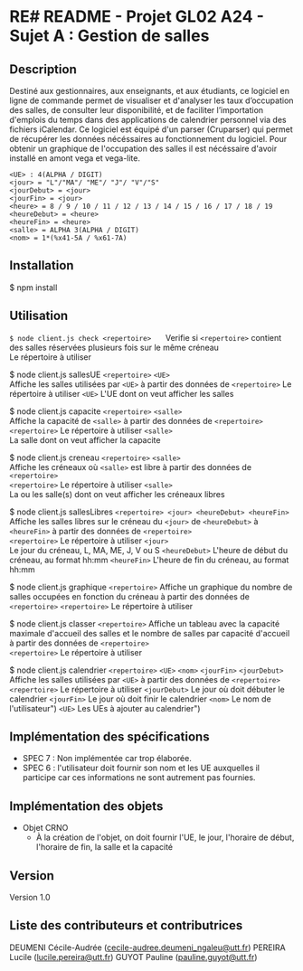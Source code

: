 # RE# README - Projet GL02 A24 - Sujet A : Gestion de salles

## Description 

Destiné aux gestionnaires, aux enseignants, et aux étudiants, ce logiciel en ligne de commande permet de visualiser et d'analyser les taux d’occupation des salles, de consulter leur disponibilité, et de faciliter l’importation d'emplois du temps dans des applications de calendrier personnel via des fichiers iCalendar. Ce logiciel est équipé d'un parser (Cruparser) qui permet de récupérer les données nécéssaires au fonctionnement du logiciel. Pour obtenir un graphique de l'occupation des salles il est nécéssaire d'avoir installé en amont vega et vega-lite.
```
<UE> : 4(ALPHA / DIGIT)
<jour> = "L"/"MA"/ "ME"/ "J"/ "V"/"S"
<jourDebut> = <jour>
<jourFin> = <jour>
<heure> = 8 / 9 / 10 / 11 / 12 / 13 / 14 / 15 / 16 / 17 / 18 / 19
<heureDebut> = <heure>
<heureFin> = <heure>
<salle> = ALPHA 3(ALPHA / DIGIT)
<nom> = 1*(%x41-5A / %x61-7A)

````

## Installation

$ npm install



## Utilisation

`$ node client.js check <repertoire>   `
  Verifie si `<repertoire>` contient des salles réservées plusieurs fois sur le même créneau	
    <repertoire>
      Le répertoire à utiliser			  

$ node client.js sallesUE `<repertoire>` `<UE>`  
  Affiche les salles utilisées par `<UE>` à partir des données de <repertoire>
    `<repertoire>`
      Le répertoire à utiliser
    `<UE>`
      L'UE dont on veut afficher les salles

$ node client.js capacite `<repertoire>` `<salle>`  
  Affiche la capacité de `<salle>` à partir des données de `<repertoire>`
    `<repertoire>`
      Le répertoire à utiliser
    `<salle>`  
      La salle dont on veut afficher la capacite
         
$ node client.js creneau `<repertoire>` `<salle>`  
  Affiche les créneaux où `<salle>` est libre à partir des données de `<repertoire>`    
    `<repertoire>`
      Le répertoire à utiliser
    `<salle>`  
      La ou les salle(s) dont on veut afficher les créneaux libres                        

$ node client.js sallesLibres `<repertoire> <jour> <heureDebut> <heureFin>` 
  Affiche les salles libres sur le créneau du `<jour>` de `<heureDebut>` à `<heureFin>` à partir des données de `<repertoire>`  
    `<repertoire>`
      Le répertoire à utiliser 
    `<jour>`  
      Le jour du créneau, L, MA, ME, J, V ou S
    `<heureDebut>`
      L'heure de début du créneau, au format hh:mm
    `<heureFin>` 
      L'heure de fin du créneau, au format hh:mm

$ node client.js graphique `<repertoire>` 
  Affiche un graphique du nombre de salles occupées en fonction du créneau à partir des données de `<repertoire>`
    `<repertoire>`
      Le répertoire à utiliser
            
$ node client.js classer `<repertoire>` 
  Affiche un tableau avec la capacité maximale d'accueil des salles et le nombre de salles par capacité d'accueil à partir des données de `<repertoire>`     
    `<repertoire>`
      Le répertoire à utiliser
                          
$ node client.js calendrier `<repertoire>` `<UE>` `<nom>` `<jourFin>` `<jourDebut>`
  Affiche les salles utilisées par `<UE>` à partir des données de `<repertoire>`
    `<repertoire>`
      Le répertoire à utiliser
    `<jourDebut>` 
      Le jour où doit débuter le calendrier
    `<jourFin>`
      Le jour où doit finir le calendrier
    `<nom>`
      Le nom de l'utilisateur")
    `<UE>`
      Les UEs à ajouter au calendrier") 
    
 
## Implémentation des spécifications

- SPEC 7 : Non implémentée car trop élaborée.
- SPEC 6 : l'utilisateur doit fournir son nom et les UE auxquelles il participe car ces informations ne sont autrement pas fournies.



## Implémentation des objets

- Objet CRNO
  - À la création de l'objet, on doit fournir l'UE, le jour, l'horaire de début, l'horaire de fin, la salle et la capacité

## Version

Version 1.0



## Liste des contributeurs et contributrices

DEUMENI Cécile-Audrée (cecile-audree.deumeni_ngaleu@utt.fr)
PEREIRA Lucile (lucile.pereira@utt.fr)
GUYOT Pauline (pauline.guyot@utt.fr)




